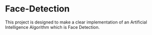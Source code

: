 # Face-Detection
This project is designed to make a clear implementation of an Artificial Intelligence Algorithm which is Face Detection.
